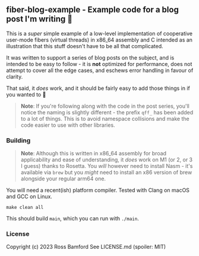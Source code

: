 ## fiber-blog-example - Example code for a blog post I'm writing 🧶

This is a _super_ simple example of a low-level implementation of
cooperative user-mode fibers (virtual threads) in x86_64 assembly
and C intended as an illustration that this stuff doesn't have to
be all that complicated.

It was written to support a series of blog posts on the subject,
and is intended to be easy to follow - it is **not** optimized for
performance, does not attempt to cover all the edge cases, and
eschews error handling in favour of clarity.

That said, it _does_ work, and it should be fairly easy to add
those things in if you wanted to 🙂

> **Note**: If you're following along with the code in the post 
  series, you'll notice the naming is slightly different - the
  prefix `qff_` has been added to a lot of things. This is to 
  avoid namespace collisions and make the code easier to use 
  with other libraries.

### Building

> **Note**: Although this is written in x86_64 assembly for broad 
  applicability and ease of understanding, it _does_ work on M1 
  (or 2, or 3 I guess) thanks to Rosetta. You _will_ however need 
  to install Nasm - it's available via `brew` but you _might_ need
  to install an x86 version of brew alongside your regular arm64 one.

You will need a recent(ish) platform compiler. Tested with Clang
on macOS and GCC on Linux.

```shell
make clean all
```

This should build `main`, which you can run with `./main`.

### License

Copyright (c) 2023 Ross Bamford
See LICENSE.md (spoiler: MIT)

